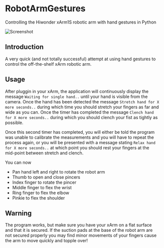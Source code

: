 # RobotArmGestures
Controlling the Hiwonder xArm1S robotic arm with hand gestures in Python

![Screenshot](https://github.com/James-P-D/RobotArmGestures/blob/main/screenshot.gif)

## Introduction

A very quick (and not totally successful) attempt at using hand gestures to control the off-the-shelf xArm robotic arm.

## Usage

After pluggin in your xArm, the application will continuously display the message `Waiting for single hand..` until your hand is visible from the camera. Once the hand has been detected the message `Stretch hand for X more seconds..` during which time you should stretch your fingers as far and wide as you can. Once the timer has completed the message `Clench hand for X more seconds..` during which you should clench your fist as tightly as possible.

Once this second timer has completed, you will either be told the program was unable to calibrate the measurements and you will have to repeat the process again, or you will be presented with a message stating `Relax hand for X more seconds..` at which point you should rest your fingers at the mid-point between stretch and clench.

You can now  
* Pan hand left and right to rotate the robot arm
* Thumb to open and close pincers
* Index finger  to rotate the pincer
* Middle finger to flex the wrist
* Ring finger to flex the elbow
* Pinkie to flex the shoulder

## Warning

The program works, but make sure you have your xArm on a flat surface and that it is secured. If the suction pads at the base of the robot arm are not secured properly you may find minor movements of your fingers cause the arm to move quickly and topple over!
